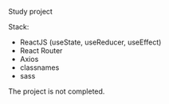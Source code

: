 Study project

Stack:

  - ReactJS (useState, useReducer, useEffect) <br/>
  - React Router <br/>
  - Axios <br/>
  - classnames <br/>
  - sass


The project is not completed.

